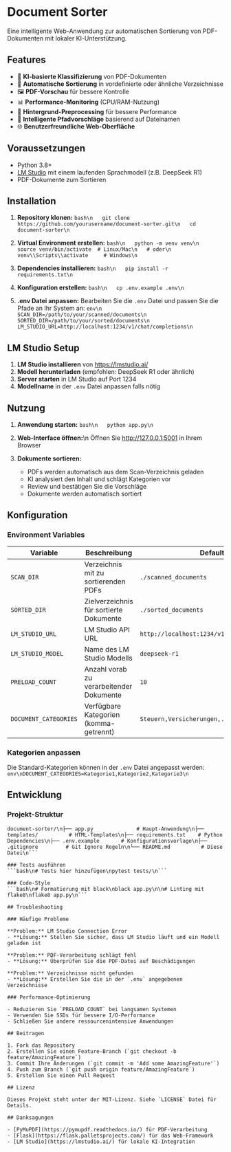 # Document Sorter

Eine intelligente Web-Anwendung zur automatischen Sortierung von PDF-Dokumenten mit lokaler KI-Unterstützung.

## Features

- 🤖 **KI-basierte Klassifizierung** von PDF-Dokumenten
- 📁 **Automatische Sortierung** in vordefinierte oder ähnliche Verzeichnisse
- 🖼️ **PDF-Vorschau** für bessere Kontrolle
- 📊 **Performance-Monitoring** (CPU/RAM-Nutzung)
- 🔄 **Hintergrund-Preprocessing** für bessere Performance
- 🎯 **Intelligente Pfadvorschläge** basierend auf Dateinamen
- 🌐 **Benutzerfreundliche Web-Oberfläche**

## Voraussetzungen

- Python 3.8+
- [LM Studio](https://lmstudio.ai/) mit einem laufenden Sprachmodell (z.B. DeepSeek R1)
- PDF-Dokumente zum Sortieren

## Installation

1. **Repository klonen:**
   ```bash\n   git clone https://github.com/yourusername/document-sorter.git\n   cd document-sorter\n   ```

2. **Virtual Environment erstellen:**
   ```bash\n   python -m venv venv\n   source venv/bin/activate  # Linux/Mac\n   # oder\n   venv\\Scripts\\activate     # Windows\n   ```

3. **Dependencies installieren:**
   ```bash\n   pip install -r requirements.txt\n   ```

4. **Konfiguration erstellen:**
   ```bash\n   cp .env.example .env\n   ```

5. **.env Datei anpassen:**
   Bearbeiten Sie die `.env` Datei und passen Sie die Pfade an Ihr System an:
   ```env\n   SCAN_DIR=/path/to/your/scanned/documents\n   SORTED_DIR=/path/to/your/sorted/documents\n   LM_STUDIO_URL=http://localhost:1234/v1/chat/completions\n   ```

## LM Studio Setup

1. **LM Studio installieren** von https://lmstudio.ai/
2. **Modell herunterladen** (empfohlen: DeepSeek R1 oder ähnlich)
3. **Server starten** in LM Studio auf Port 1234
4. **Modellname** in der `.env` Datei anpassen falls nötig

## Nutzung

1. **Anwendung starten:**
   ```bash\n   python app.py\n   ```

2. **Web-Interface öffnen:**\n   Öffnen Sie http://127.0.0.1:5001 in Ihrem Browser

3. **Dokumente sortieren:**
   - PDFs werden automatisch aus dem Scan-Verzeichnis geladen
   - KI analysiert den Inhalt und schlägt Kategorien vor
   - Review und bestätigen Sie die Vorschläge
   - Dokumente werden automatisch sortiert

## Konfiguration

### Environment Variables

| Variable | Beschreibung | Default |
|----------|-------------|---------|
| `SCAN_DIR` | Verzeichnis mit zu sortierenden PDFs | `./scanned_documents` |
| `SORTED_DIR` | Zielverzeichnis für sortierte Dokumente | `./sorted_documents` |
| `LM_STUDIO_URL` | LM Studio API URL | `http://localhost:1234/v1/chat/completions` |
| `LM_STUDIO_MODEL` | Name des LM Studio Modells | `deepseek-r1` |
| `PRELOAD_COUNT` | Anzahl vorab zu verarbeitender Dokumente | `10` |
| `DOCUMENT_CATEGORIES` | Verfügbare Kategorien (komma-getrennt) | `Steuern,Versicherungen,...` |

### Kategorien anpassen

Die Standard-Kategorien können in der `.env` Datei angepasst werden:
```env\nDOCUMENT_CATEGORIES=Kategorie1,Kategorie2,Kategorie3\n```

## Entwicklung

### Projekt-Struktur
```
document-sorter/\n├── app.py              # Haupt-Anwendung\n├── templates/          # HTML-Templates\n├── requirements.txt    # Python Dependencies\n├── .env.example       # Konfigurationsvorlage\n├── .gitignore         # Git Ignore Regeln\n└── README.md          # Diese Datei\n```

### Tests ausführen
```bash\n# Tests hier hinzufügen\npytest tests/\n```

### Code-Style
```bash\n# Formatierung mit black\nblack app.py\n\n# Linting mit flake8\nflake8 app.py\n```

## Troubleshooting

### Häufige Probleme

**Problem:** LM Studio Connection Error
- **Lösung:** Stellen Sie sicher, dass LM Studio läuft und ein Modell geladen ist

**Problem:** PDF-Verarbeitung schlägt fehl
- **Lösung:** Überprüfen Sie die PDF-Datei auf Beschädigungen

**Problem:** Verzeichnisse nicht gefunden
- **Lösung:** Erstellen Sie die in der `.env` angegebenen Verzeichnisse

### Performance-Optimierung

- Reduzieren Sie `PRELOAD_COUNT` bei langsamen Systemen
- Verwenden Sie SSDs für bessere I/O-Performance
- Schließen Sie andere ressourcenintensive Anwendungen

## Beitragen

1. Fork das Repository
2. Erstellen Sie einen Feature-Branch (`git checkout -b feature/AmazingFeature`)
3. Commit Ihre Änderungen (`git commit -m 'Add some AmazingFeature'`)
4. Push zum Branch (`git push origin feature/AmazingFeature`)
5. Erstellen Sie einen Pull Request

## Lizenz

Dieses Projekt steht unter der MIT-Lizenz. Siehe `LICENSE` Datei für Details.

## Danksagungen

- [PyMuPDF](https://pymupdf.readthedocs.io/) für PDF-Verarbeitung
- [Flask](https://flask.palletsprojects.com/) für das Web-Framework
- [LM Studio](https://lmstudio.ai/) für lokale KI-Integration